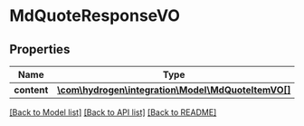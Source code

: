 # MdQuoteResponseVO

## Properties
Name | Type | Description | Notes
------------ | ------------- | ------------- | -------------
**content** | [**\com\hydrogen\integration\Model\MdQuoteItemVO[]**](MdQuoteItemVO.md) |  | [optional] 

[[Back to Model list]](../README.md#documentation-for-models) [[Back to API list]](../README.md#documentation-for-api-endpoints) [[Back to README]](../README.md)



